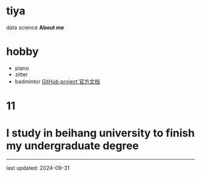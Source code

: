 # tiya
data science 
**About me**
# hobby
- piano
- zitter
- badmintor
  [GitHub project 官方文档](https://docs.github.com)
# 11
# I study in beihang university to finish my undergraduate degree
------
last updated: 2024-09-31

